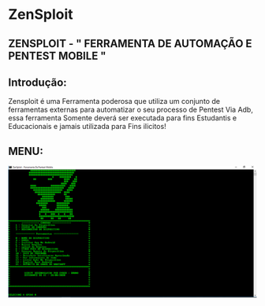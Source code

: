 # ZenSploit 
## ZENSPLOIT - " FERRAMENTA DE AUTOMAÇÃO  E PENTEST MOBILE "

## Introdução:
Zensploit é uma Ferramenta poderosa que utiliza um conjunto de ferramentas externas para automatizar o seu processo de Pentest Via Adb,
essa ferramenta Somente deverá ser executada para fins Estudantis e Educacionais e jamais utilizada para Fins iIicitos!

## MENU:
![](https://github.com/Cyber-Root0/ZenSploit/blob/master/midia/print.png)
